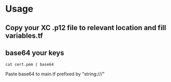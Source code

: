 # Usage
## Copy your XC .p12 file to relevant location and fill variables.tf

## base64 your keys

```
cat cert.pem | base64
```

Paste base64 to main.tf prefixed by "string:///"
